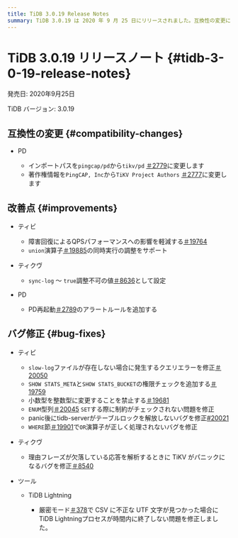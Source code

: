 ```yaml
---
title: TiDB 3.0.19 Release Notes
summary: TiDB 3.0.19 は 2020 年 9 月 25 日にリリースされました。互換性の変更には、インポート パスと著作権情報の更新が含まれます。障害回復の影響を軽減し、同時実行調整をサポートし、調整不可能な値を設定するように改善されました。クエリ エラー、権限チェック、型変更、制約チェック、テーブル ロックの解放、演算子の処理、panic解析のバグ修正が行われました。TiDB TiDB Lightningなどのツールでも、プロセス終了タイミングの修正が行われました。
---
```


# TiDB 3.0.19 リリースノート {#tidb-3-0-19-release-notes}

発売日: 2020年9月25日

TiDB バージョン: 3.0.19

## 互換性の変更 {#compatibility-changes}

-   PD

    -   インポートパスを`pingcap/pd`から`tikv/pd` [＃2779](https://github.com/pingcap/pd/pull/2779)に変更します
    -   著作権情報を`PingCAP, Inc`から`TiKV Project Authors` [＃2777](https://github.com/pingcap/pd/pull/2777)に変更します

## 改善点 {#improvements}

-   ティビ

    -   障害回復によるQPSパフォーマンスへの影響を軽減する[＃19764](https://github.com/pingcap/tidb/pull/19764)
    -   `union`演算子[＃19885](https://github.com/pingcap/tidb/pull/19885)の同時実行の調整をサポート

-   ティクヴ

    -   `sync-log` ～ `true`調整不可の値[＃8636](https://github.com/tikv/tikv/pull/8636)として設定

-   PD

    -   PD再起動[＃2789](https://github.com/pingcap/pd/pull/2789)のアラートルールを追加する

## バグ修正 {#bug-fixes}

-   ティビ

    -   `slow-log`ファイルが存在しない場合に発生するクエリエラーを修正[＃20050](https://github.com/pingcap/tidb/pull/20050)
    -   `SHOW STATS_META`と`SHOW STATS_BUCKET`の権限チェックを追加する[＃19759](https://github.com/pingcap/tidb/pull/19759)
    -   小数型を整数型に変更することを禁止する[＃19681](https://github.com/pingcap/tidb/pull/19681)
    -   `ENUM`型列[＃20045](https://github.com/pingcap/tidb/pull/20045) `SET`する際に制約がチェックされない問題を修正
    -   panic後にtidb-serverがテーブルロックを解放しないバグを修正[#20021](https://github.com/pingcap/tidb/pull/20021)
    -   `WHERE`節[＃19901](https://github.com/pingcap/tidb/pull/19901)で`OR`演算子が正しく処理されないバグを修正

-   ティクヴ

    -   理由フレーズが欠落している応答を解析するときに TiKV がパニックになるバグを修正[＃8540](https://github.com/tikv/tikv/pull/8540)

-   ツール

    -   TiDB Lightning

        -   厳密モード[＃378](https://github.com/pingcap/tidb-lightning/pull/378)で CSV に不正な UTF 文字が見つかった場合にTiDB Lightningプロセスが時間内に終了しない問題を修正しました。
